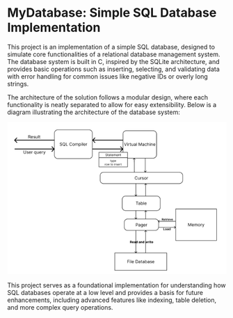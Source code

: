 # MyDatabase: Simple SQL Database Implementation

This project is an implementation of a simple SQL database, designed to simulate core functionalities of a relational database management system. The database system is built in C, inspired by the SQLite architecture, and provides basic operations such as inserting, selecting, and validating data with error handling for common issues like negative IDs or overly long strings.

The architecture of the solution follows a modular design, where each functionality is neatly separated to allow for easy extensibility. Below is a diagram illustrating the architecture of the database system:

![Architecture Diagram](screens/architetcure.png)

This project serves as a foundational implementation for understanding how SQL databases operate at a low level and provides a basis for future enhancements, including advanced features like indexing, table deletion, and more complex query operations.

